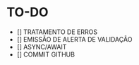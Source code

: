 # TO-DO

- [] TRATAMENTO DE ERROS 
- [] EMISSÃO DE ALERTA DE VALIDAÇÃO
- [] ASYNC/AWAIT
- [] COMMIT GITHUB 
